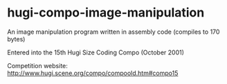 # hugi-compo-image-manipulation
An image manipulation program written in assembly code (compiles to 170 bytes)

Entered into the 15th Hugi Size Coding Compo (October 2001)

Competition website: http://www.hugi.scene.org/compo/compoold.htm#compo15
